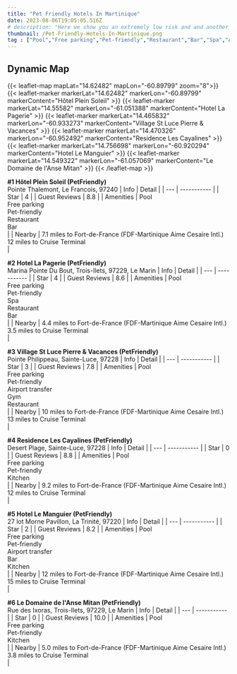 ```yaml
---
title: "Pet Friendly Hotels In Martinique"
date: 2023-08-06T19:05:05.516Z
# description: "Here we show you an extremely low risk and and another medium risk approach to earn passive income "
thumbnail: /Pet-Friendly-Hotels-In-Martinique.png
tag : ["Pool","Free parking","Pet-friendly","Restaurant","Bar","Spa","Airport transfer","Gym","Kitchen"]
---
```


## Dynamic Map
{{< leaflet-map  mapLat="14.62482" mapLon="-60.89799" zoom="8">}}
    {{< leaflet-marker markerLat="14.62482" markerLon="-60.89799" markerContent="Hôtel Plein Soleil" >}}
    {{< leaflet-marker markerLat="14.55582" markerLon="-61.051388" markerContent="Hotel La Pagerie" >}}
    {{< leaflet-marker markerLat="14.465832" markerLon="-60.933273" markerContent="Village St Luce Pierre & Vacances" >}}
    {{< leaflet-marker markerLat="14.470326" markerLon="-60.952492" markerContent="Residence Les Cayalines" >}}
    {{< leaflet-marker markerLat="14.756698" markerLon="-60.920294" markerContent="Hotel Le Manguier" >}}
    {{< leaflet-marker markerLat="14.549322" markerLon="-61.057069" markerContent="Le Domaine de l'Anse Mitan" >}}
{{< /leaflet-map >}}


**#1 Hôtel Plein Soleil (PetFriendly)**<br>Pointe Thalemont, Le Francois, 97240
| Info | Detail |
| --- | ----------- |
| Star | 4 |
| Guest Reviews | 8.8 |
| Amenities | Pool<br>Free parking<br>Pet-friendly<br>Restaurant<br>Bar<br> |
| Nearby | 7.1 miles to Fort-de-France (FDF-Martinique Aime Cesaire Intl.)<br>12 miles to Cruise Terminal<br> |

**#2 Hotel La Pagerie (PetFriendly)**<br>Marina Pointe Du Bout, Trois-Ilets, 97229, Le Marin
| Info | Detail |
| --- | ----------- |
| Star | 4 |
| Guest Reviews | 8.6 |
| Amenities | Pool<br>Free parking<br>Pet-friendly<br>Spa<br>Restaurant<br>Bar<br> |
| Nearby | 4.4 miles to Fort-de-France (FDF-Martinique Aime Cesaire Intl.)<br>3.5 miles to Cruise Terminal<br> |

**#3 Village St Luce Pierre & Vacances (PetFriendly)**<br>Pointe Philippeau, Sainte-Luce, 97228
| Info | Detail |
| --- | ----------- |
| Star | 3 |
| Guest Reviews | 7.8 |
| Amenities | Pool<br>Free parking<br>Pet-friendly<br>Airport transfer<br>Gym<br>Restaurant<br> |
| Nearby | 10 miles to Fort-de-France (FDF-Martinique Aime Cesaire Intl.)<br>13 miles to Cruise Terminal<br> |

**#4 Residence Les Cayalines (PetFriendly)**<br>Desert Plage, Sainte-Luce, 97228
| Info | Detail |
| --- | ----------- |
| Star | 0 |
| Guest Reviews | 8.8 |
| Amenities | Pool<br>Free parking<br>Pet-friendly<br>Kitchen<br> |
| Nearby | 9.2 miles to Fort-de-France (FDF-Martinique Aime Cesaire Intl.)<br>12 miles to Cruise Terminal<br> |

**#5 Hotel Le Manguier (PetFriendly)**<br>27 lot Morne Pavillon, La Trinité, 97220
| Info | Detail |
| --- | ----------- |
| Star | 2 |
| Guest Reviews | 8.2 |
| Amenities | Pool<br>Free parking<br>Pet-friendly<br>Airport transfer<br>Bar<br>Kitchen<br> |
| Nearby | 12 miles to Fort-de-France (FDF-Martinique Aime Cesaire Intl.)<br>15 miles to Cruise Terminal<br> |

**#6 Le Domaine de l'Anse Mitan (PetFriendly)**<br>Rue des Ixoras, Trois-Ilets, 97229, Le Marin
| Info | Detail |
| --- | ----------- |
| Star | 0 |
| Guest Reviews | 10.0 |
| Amenities | Pool<br>Free parking<br>Pet-friendly<br>Kitchen<br> |
| Nearby | 5.0 miles to Fort-de-France (FDF-Martinique Aime Cesaire Intl.)<br>3.8 miles to Cruise Terminal<br> |

